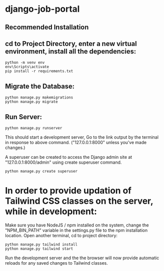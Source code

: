 # django-job-portal

## Recommended Installation

## cd to Project Directory, enter a new virtual environment, install all the dependencies:

```
python -m venv env
env\Scripts\activate
pip install -r requirements.txt
```

## Migrate the Database:

```
python manage.py makemigrations
python manage.py migrate
```

## Run Server:

```
python manage.py runserver
```

This should start a development server, Go to the link output by the terminal in response to above command. ("127.0.0.1:8000" unless you've made changes.)

A superuser can be created to access the Django admin site at "127.0.0.1:8000/admin" using create superuser command.
```
python manage.py create superuser
```

# In order to provide updation of Tailwind CSS classes on the server, while in development:

Make sure you have NodeJS / npm installed on the system, change the "NPM_BIN_PATH" variable in the settings.py file to the npm installation location.
Open another terminal, cd to project directory:

```
python manage.py tailwind install
python manage.py tailwind start
```

Run the development server and the the browser will now provide automatic reloads for any saved changes to Tailwind classes.
